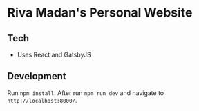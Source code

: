 # Riva Madan's Personal Website

## Tech

- Uses React and GatsbyJS

## Development

Run `npm install`. After run `npm run dev` and navigate to `http://localhost:8000/`.
